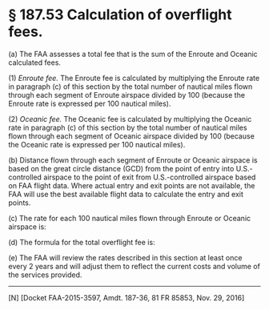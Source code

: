 # § 187.53   Calculation of overflight fees.

(a) The FAA assesses a total fee that is the sum of the Enroute and Oceanic calculated fees.


(1) *Enroute fee.* The Enroute fee is calculated by multiplying the Enroute rate in paragraph (c) of this section by the total number of nautical miles flown through each segment of Enroute airspace divided by 100 (because the Enroute rate is expressed per 100 nautical miles).


(2) *Oceanic fee.* The Oceanic fee is calculated by multiplying the Oceanic rate in paragraph (c) of this section by the total number of nautical miles flown through each segment of Oceanic airspace divided by 100 (because the Oceanic rate is expressed per 100 nautical miles).


(b) Distance flown through each segment of Enroute or Oceanic airspace is based on the great circle distance (GCD) from the point of entry into U.S.-controlled airspace to the point of exit from U.S.-controlled airspace based on FAA flight data. Where actual entry and exit points are not available, the FAA will use the best available flight data to calculate the entry and exit points.


(c) The rate for each 100 nautical miles flown through Enroute or Oceanic airspace is:


(d) The formula for the total overflight fee is:


(e) The FAA will review the rates described in this section at least once every 2 years and will adjust them to reflect the current costs and volume of the services provided.



---

[N] [Docket FAA-2015-3597, Amdt. 187-36, 81 FR 85853, Nov. 29, 2016]




